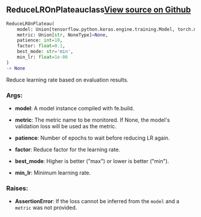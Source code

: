 ## ReduceLROnPlateau<span class="tag">class</span><a class="sourcelink" href=https://github.com/fastestimator/fastestimator/blob/r1.1/fastestimator/trace/adapt/reduce_lr_on_plateau.py/#L30-L85>View source on Github</a>
```python
ReduceLROnPlateau(
	model: Union[tensorflow.python.keras.engine.training.Model, torch.nn.modules.module.Module],
	metric: Union[str, NoneType]=None,
	patience: int=10,
	factor: float=0.1,
	best_mode: str='min',
	min_lr: float=1e-06
)
-> None
```
Reduce learning rate based on evaluation results.


<h3>Args:</h3>


* **model**: A model instance compiled with fe.build.

* **metric**: The metric name to be monitored. If None, the model's validation loss will be used as the metric.

* **patience**: Number of epochs to wait before reducing LR again.

* **factor**: Reduce factor for the learning rate.

* **best_mode**: Higher is better ("max") or lower is better ("min").

* **min_lr**: Minimum learning rate. 

<h3>Raises:</h3>


* **AssertionError**: If the loss cannot be inferred from the `model` and a `metric` was not provided.

